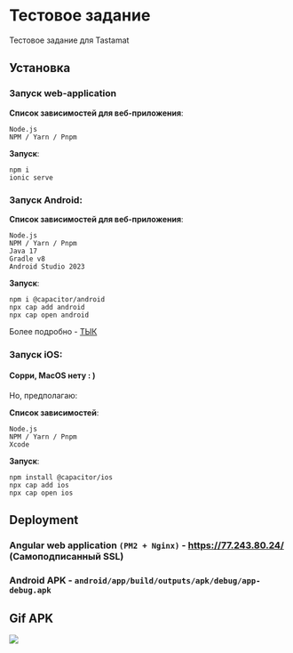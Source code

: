 # Тестовое задание

Тестовое задание для Tastamat

## Установка
### Запуск web-application
**Список зависимостей для веб-приложения**:
```
Node.js
NPM / Yarn / Pnpm
```

**Запуск**:
```
npm i
ionic serve
```


### Запуск Android:
**Список зависимостей для веб-приложения**:
```
Node.js
NPM / Yarn / Pnpm
Java 17
Gradle v8
Android Studio 2023
```

**Запуск**:
```
npm i @capacitor/android
npx cap add android
npx cap open android
```
Более подробно - [ТЫК](https://capacitorjs.com/docs/android)

### Запуск iOS:
#### Сорри, MacOS нету : )

Но, предполагаю:

**Список зависимостей**:
```
Node.js
NPM / Yarn / Pnpm
Xcode
```

**Запуск**:
```
npm install @capacitor/ios
npx cap add ios
npx cap open ios
```

## Deployment

### Angular web application `(PM2 + Nginx)` - https://77.243.80.24/ (Самоподписанный SSL)
### Android APK - `android/app/build/outputs/apk/debug/app-debug.apk`

## Gif APK
![](https://github.com/DiZiNnEs/tastamat-tz/gif/result.gif)
